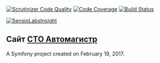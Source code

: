 [![Scrutinizer Code Quality](https://scrutinizer-ci.com/g/automagistre/automagistre/badges/quality-score.png?b=master)](https://scrutinizer-ci.com/g/automagistre/automagistre/?branch=master)
[![Code Coverage](https://scrutinizer-ci.com/g/automagistre/automagistre/badges/coverage.png?b=master)](https://scrutinizer-ci.com/g/automagistre/automagistre/?branch=master)
[![Build Status](https://scrutinizer-ci.com/g/automagistre/automagistre/badges/build.png?b=master)](https://scrutinizer-ci.com/g/automagistre/automagistre/build-status/master)

[![SensioLabsInsight](https://insight.sensiolabs.com/projects/758e3c56-b30c-4a00-b486-31c36a44a5fd/big.png)](https://insight.sensiolabs.com/projects/758e3c56-b30c-4a00-b486-31c36a44a5fd)

Сайт [СТО Автомагистр](https://www.automagistre.ru)
---

A Symfony project created on February 19, 2017.
